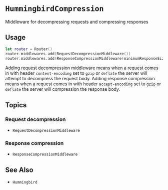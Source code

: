# ``HummingbirdCompression``

Middleware for decompressing requests and compressing responses

## Usage

```swift
let router = Router()
router.middlewares.add(RequestDecompressionMiddleware())
router.middlewares.add(ResponseCompressionMiddleware(minimumResponseSizeToCompress: 512))
```

Adding request decompression middleware means when a request comes in with header `content-encoding` set to `gzip` or `deflate` the server will attempt to decompress the request body. Adding response compression means when a request comes in with header `accept-encoding` set to `gzip` or `deflate` the server will compression the response body.

## Topics

### Request decompression

- ``RequestDecompressionMiddleware``

### Response compression

- ``ResponseCompressionMiddleware``

## See Also

- ``Hummingbird``